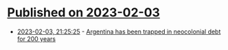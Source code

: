 # [Published on 2023-02-03](index.md)

* [2023-02-03, 21:25:25](https://news.ycombinator.com/item?id=34647916) - [Argentina has been trapped in neocolonial debt for 200 years](https://geopoliticaleconomy.com/2022/12/18/argentina-neocolonial-debt-history/)
